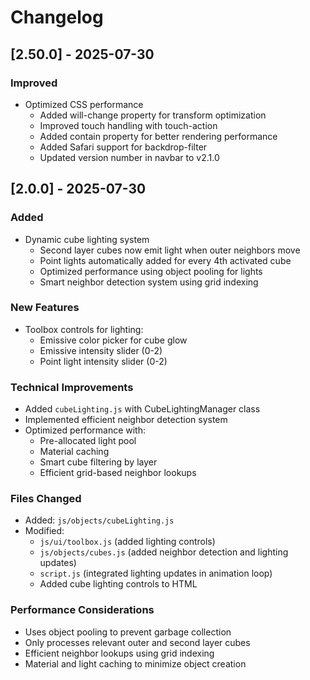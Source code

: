 # Changelog

## [2.50.0] - 2025-07-30

### Improved
- Optimized CSS performance
  - Added will-change property for transform optimization
  - Improved touch handling with touch-action
  - Added contain property for better rendering performance
  - Added Safari support for backdrop-filter
  - Updated version number in navbar to v2.1.0

## [2.0.0] - 2025-07-30

### Added
- Dynamic cube lighting system
  - Second layer cubes now emit light when outer neighbors move
  - Point lights automatically added for every 4th activated cube
  - Optimized performance using object pooling for lights
  - Smart neighbor detection system using grid indexing

### New Features
- Toolbox controls for lighting:
  - Emissive color picker for cube glow
  - Emissive intensity slider (0-2)
  - Point light intensity slider (0-2)

### Technical Improvements
- Added `cubeLighting.js` with CubeLightingManager class
- Implemented efficient neighbor detection system
- Optimized performance with:
  - Pre-allocated light pool
  - Material caching
  - Smart cube filtering by layer
  - Efficient grid-based neighbor lookups

### Files Changed
- Added: `js/objects/cubeLighting.js`
- Modified: 
  - `js/ui/toolbox.js` (added lighting controls)
  - `js/objects/cubes.js` (added neighbor detection and lighting updates)
  - `script.js` (integrated lighting updates in animation loop)
  - Added cube lighting controls to HTML

### Performance Considerations
- Uses object pooling to prevent garbage collection
- Only processes relevant outer and second layer cubes
- Efficient neighbor lookups using grid indexing
- Material and light caching to minimize object creation
